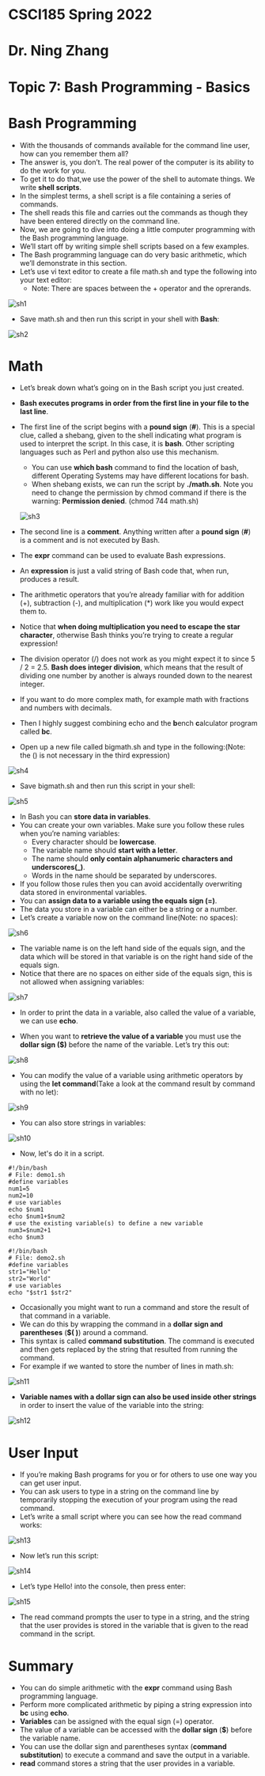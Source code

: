 # CSCI185 Spring 2022
# Dr. Ning Zhang
# Topic 7: Bash Programming - Basics


# Bash Programming
+ With the thousands of commands available for the command line user, how can you remember them all?
+ The answer is, you don’t. The real power of the computer is its ability to do the work for you.
+ To get it to do that,we use the power of the shell to automate things. We write **shell scripts**.
+ In the simplest terms, a shell script is a file containing a series of commands.
+ The shell reads this file and carries out the commands as though they have been entered directly on the command line.
+ Now, we are going to dive into doing a little computer programming with the Bash programming language.
+ We’ll start off by writing simple shell scripts based on a few examples.
+ The Bash programming language can do very basic arithmetic, which we’ll demonstrate in this section.
+ Let’s use vi text editor to create a file math.sh and type the following into your text editor:
  - Note: There are spaces between the + operator and the oprerands.

![sh1](../Resources/t7-sh1.png)

+ Save math.sh and then run this script in your shell with **Bash**:

![sh2](../Resources/t7-sh2.png)


# Math
+ Let’s break down what’s going on in the Bash script you just created.
+ **Bash executes programs in order from the first line in your file to the last line**.
+ The first line of the script begins with a **pound sign** (**#**). This is a special clue, called a shebang, given to the shell indicating what program is used to interpret the script. In this case, it is **bash**. Other scripting languages such as Perl and python also use this mechanism.
  - You can use **which bash** command to find the location of bash, different Operating Systems may have different locations for bash.
  - When shebang exists, we can run the script by **./math.sh**. Note you need to change the permission by chmod command if there is the warning: **Permission denied**. (chmod 744 math.sh)
  
  ![sh3](../Resources/t7-sh3.png)
  
+ The second line is a **comment**. Anything written after a **pound sign** (**#**) is a comment and is not executed by Bash.
+ The **expr** command can be used to evaluate Bash expressions.
+ An **expression** is just a valid string of Bash code that, when run, produces a result.

+ The arithmetic operators that you’re already familiar with for addition (+), subtraction (-), and multiplication (\*) work like you would expect them to.
+ Notice that **when doing multiplication you need to escape the star character**, otherwise Bash thinks you’re trying to create a regular expression!
+ The division operator (/) does not work as you might expect it to since 5 / 2 = 2.5. **Bash does integer division**, which means that the result of dividing one number by another is always rounded down to the nearest integer.
+ If you want to do more complex math, for example math with fractions and numbers with decimals.
+ Then I highly suggest combining echo and the **b**ench **c**alculator program called **bc**.

+ Open up a new file called bigmath.sh and type in the following:(Note: the () is not necessary in the third expression)

![sh4](../Resources/t7-sh4.png)

+ Save bigmath.sh and then run this script in your shell:

![sh5](../Resources/t7-bs5.png)

+ In Bash you can **store data in variables**.
+ You can create your own variables. Make sure you follow these rules when you’re naming variables:
  - Every character should be **lowercase**.
  - The variable name should **start with a letter**.
  - The name should **only contain alphanumeric characters and underscores(_)**.
  - Words in the name should be separated by underscores.
+ If you follow those rules then you can avoid accidentally overwriting data stored in environmental variables.
+ You can **assign data to a variable using the equals sign (=)**.
+ The data you store in a variable can either be a string or a number.
+ Let’s create a variable now on the command line(Note: no spaces):



![sh6](../Resources/t7-sh6.png)

+ The variable name is on the left hand side of the equals sign, and the data which will be stored in that variable is on the right hand side of the equals sign.
+ Notice that there are no spaces on either side of the equals sign, this is not allowed when assigning variables:


![sh7](../Resources/t7-sh7.png)



+ In order to print the data in a variable, also called the value of a variable, we can use **echo**.

+ When you want to **retrieve the value of a variable** you must use the **dollar sign ($)** before the name of the variable. Let’s try this out:


![sh8](../Resources/t7-sh8.png)

+ You can modify the value of a variable using arithmetic operators by using the **let command**(Take a look at the command result by command with no let):

![sh9](../Resources/t7-sh9.png)


+ You can also store strings in variables:


![sh10](../Resources/t7-sh10.png)

+ Now, let's do it in a script.

~~~~
#!/bin/bash
# File: demo1.sh
#define variables
num1=5
num2=10
# use variables
echo $num1
echo $num1+$num2
# use the existing variable(s) to define a new variable
num3=$num2+1
echo $num3
~~~~


~~~~
#!/bin/bash
# File: demo2.sh
#define variables
str1="Hello"
str2="World"
# use variables
echo "$str1 $str2"
~~~~


+ Occasionally you might want to run a command and store the result of that command in a variable.
+ We can do this by wrapping the command in a **dollar sign and parentheses** (**$( )**) around a command.
+ This syntax is called **command substitution**. The command is executed and then gets replaced by the string that resulted from running the command.
+ For example if we wanted to store the number of lines in math.sh:

![sh11](../Resources/t7-sh11.png)


+ **Variable names with a dollar sign can also be used inside other strings** in order to insert the value of the variable into the string:

![sh12](../Resources/t7-sh12.png)


# User Input
+ If you’re making Bash programs for you or for others to use one way you can get user input.
+ You can ask users to type in a string on the command line by temporarily stopping the execution of your program using the read command.
+ Let’s write a small script where you can see how the read command works:

![sh13](../Resources/t7-sh13.png)

+ Now let’s run this script:

![sh14](../Resources/t7-sh14.png)

+ Let’s type Hello! into the console, then press enter:


![sh15](../Resources/t7-sh15.png)

+ The read command prompts the user to type in a string, and the string that the user provides is stored in the variable that is given to the read command in the script.


#  Summary
+ You can do simple arithmetic with the **expr** command using Bash programming language.
+ Perform more complicated arithmetic by piping a string expression into **bc** using **echo**.
+ **Variables** can be assigned with the equal sign (=) operator.
+ The value of a variable can be accessed with the **dollar sign** (**$**) before the variable name.
+ You can use the dollar sign and parentheses syntax (**command substitution**) to execute a command and save the output in a variable.
+ **read** command stores a string that the user provides in a variable.
